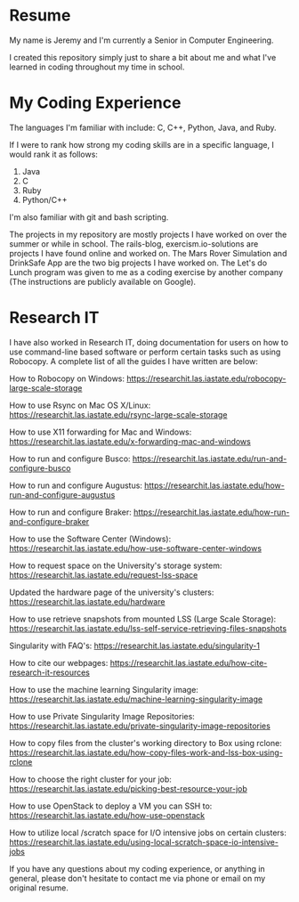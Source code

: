 # Resume

My name is Jeremy and I'm currently a Senior in Computer Engineering. 

I created this repository simply just to share a bit about me and what I've learned in coding throughout my time in school. 

# My Coding Experience

The languages I'm familiar with include: C, C++, Python, Java, and Ruby.

If I were to rank how strong my coding skills are in a specific language, I would rank it as follows:

1. Java
2. C
4. Ruby
3. Python/C++

I'm also familiar with git and bash scripting.

The projects in my repository are mostly projects I have worked on over the summer or while in school. The rails-blog, exercism.io-solutions are projects I have found online and worked on. The Mars Rover Simulation and DrinkSafe App are the two big projects I have worked on. The Let's do Lunch program was given to me as a coding exercise by another company (The instructions are publicly available on Google). 

# Research IT 

I have also worked in Research IT, doing documentation for users on how to use command-line based software or perform certain tasks such as using Robocopy. A complete list of all the guides I have written are below: 

How to Robocopy on Windows:
https://researchit.las.iastate.edu/robocopy-large-scale-storage

How to use Rsync on Mac OS X/Linux:
https://researchit.las.iastate.edu/rsync-large-scale-storage

How to use X11 forwarding for Mac and Windows:
https://researchit.las.iastate.edu/x-forwarding-mac-and-windows

How to run and configure Busco:
https://researchit.las.iastate.edu/run-and-configure-busco

How to run and configure Augustus:
https://researchit.las.iastate.edu/how-run-and-configure-augustus

How to run and configure Braker:
https://researchit.las.iastate.edu/how-run-and-configure-braker

How to use the Software Center (Windows):
https://researchit.las.iastate.edu/how-use-software-center-windows

How to request space on the University's storage system:
https://researchit.las.iastate.edu/request-lss-space

Updated the hardware page of the university's clusters:
https://researchit.las.iastate.edu/hardware

How to use retrieve snapshots from mounted LSS (Large Scale Storage):
https://researchit.las.iastate.edu/lss-self-service-retrieving-files-snapshots

Singularity with FAQ's:
https://researchit.las.iastate.edu/singularity-1

How to cite our webpages:
https://researchit.las.iastate.edu/how-cite-research-it-resources

How to use the machine learning Singularity image:
https://researchit.las.iastate.edu/machine-learning-singularity-image

How to use Private Singularity Image Repositories:
https://researchit.las.iastate.edu/private-singularity-image-repositories

How to copy files from the cluster's working directory to Box using rclone:
https://researchit.las.iastate.edu/how-copy-files-work-and-lss-box-using-rclone

How to choose the right cluster for your job:
https://researchit.las.iastate.edu/picking-best-resource-your-job

How to use OpenStack to deploy a VM you can SSH to:
https://researchit.las.iastate.edu/how-use-openstack

How to utilize local /scratch space for I/O intensive jobs on certain clusters:
https://researchit.las.iastate.edu/using-local-scratch-space-io-intensive-jobs

If you have any questions about my coding experience, or anything in general, please don't hesitate to contact me via phone or email on my original resume. 
